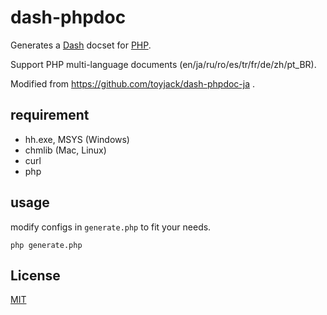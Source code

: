 # dash-phpdoc

Generates a [Dash](http://kapeli.com/dash) docset for [PHP](http://php.net/).

Support PHP multi-language documents (en/ja/ru/ro/es/tr/fr/de/zh/pt_BR).

Modified from https://github.com/toyjack/dash-phpdoc-ja .

## requirement

- hh.exe, MSYS (Windows)
- chmlib (Mac, Linux)
- curl
- php

## usage

modify configs in `generate.php` to fit your needs.

```shell
php generate.php
```

## License

[MIT](/LICENSE.txt)
